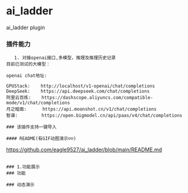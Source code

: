 # ai_ladder
ai_ladder plugin

### 插件能力
```
   1. 对接openai接口,多模型，推理及推理历史记录
目前已测试的大模型：
```

```
openai chat地址:

GPUStack:    http://localhost/v1-openai/chat/completions
DeepSeek:    https://api.deepseek.com/chat/completions
阿里云百炼:    https://dashscope.aliyuncs.com/compatible-mode/v1/chat/completions
月之暗面:      https://api.moonshot.cn/v1/chat/completions
智谱:         https://open.bigmodel.cn/api/paas/v4/chat/completions
```

  
```
### 该插件支持一键导入

#### README(有GIF动图演示☺️☺️)
```
https://github.com/eagle9527/ai_ladder/blob/main/README.md
```

### 1.功能展示
### 功能 

### 动态演示
